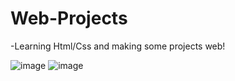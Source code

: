# Web-Projects

-Learning Html/Css and making some projects web!



![image](https://user-images.githubusercontent.com/92697766/212147293-d7b7107e-ca7e-4bbd-badb-a02d59458961.png)
![image](https://user-images.githubusercontent.com/92697766/212147327-8fd5780a-4c39-4702-b5a2-5fbce90d52d5.png)

